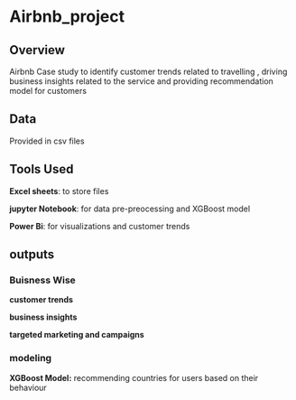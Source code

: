 # Airbnb_project
## Overview
Airbnb Case study to identify customer trends related to travelling , driving business insights related to the service and providing recommendation model for customers 
## Data 
Provided in csv files
## Tools Used
**Excel sheets**: to store files

**jupyter Notebook**: for data pre-preocessing and XGBoost model

**Power Bi**: for visualizations and customer trends
## outputs
### Buisness Wise
**customer trends**

**business insights**

**targeted marketing and campaigns**
### modeling
**XGBoost Model:** recommending countries for users based on their behaviour





